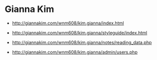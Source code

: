 # Gianna Kim

- http://giannakim.com/wnm608/kim.gianna/index.html

- http://giannakim.com/wnm608/kim.gianna/styleguide/index.html
- http://giannakim.com/wnm608/kim.gianna/notes/reading_data.php
- http://giannakim.com/wnm608/kim.gianna/admin/users.php